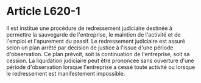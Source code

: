 # Article L620-1

Il est institué une procédure de redressement judiciaire destinée à permettre la sauvegarde de l'entreprise, le maintien de l'activité et de l'emploi et l'apurement du passif.   Le redressement judiciaire est assuré selon un plan arrêté par décision de justice à l'issue d'une période d'observation. Ce plan prévoit, soit la continuation de l'entreprise, soit sa cession.   La liquidation judiciaire peut être prononcée sans ouverture d'une période d'observation lorsque l'entreprise a cessé toute activité ou lorsque le redressement est manifestement impossible.
